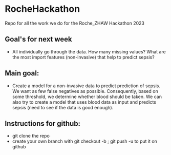 # RocheHackathon
Repo for all the work we do for the Roche_ZHAW Hackathon 2023

## Goal's for next week
- All individually go through the data. How many missing values? What are the most import features (non-invasive) that help to predict sepsis?

## Main goal:
- Create a model for a non-invasive data to predict prediction of sepsis. We want as few false negatives as possible. Consequently, based on some threshold, we determine whether blood should be taken. We can also try to create a model that uses blood data as input and predicts sepsis (need to see if the data is good enough).

## Instructions for github:
- git clone the repo
- create your own branch with git checkout -b <yourname>; git push -u <branchname> to put it on github


